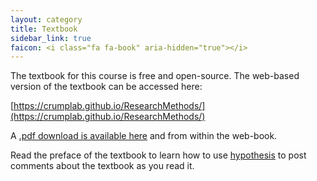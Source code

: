 ```yaml
---
layout: category
title: Textbook
sidebar_link: true
faicon: <i class="fa fa-book" aria-hidden="true"></i>
---
```


The textbook for this course is free and open-source. The web-based version of the textbook can be accessed here:

[https://crumplab.github.io/ResearchMethods/](https://crumplab.github.io/ResearchMethods/)

A [.pdf download is available here](https://crumplab.github.io/ResearchMethods/Methods_Crump.pdf) and from within the web-book.

Read the preface of the textbook to learn how to use [hypothesis](https://web.hypothes.is) to post comments about the textbook as you read it.

